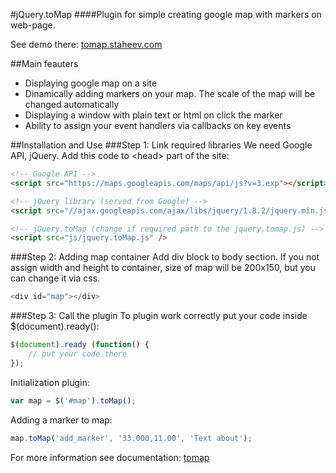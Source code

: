 #jQuery.toMap
####Plugin for simple creating google map with markers on web-page.

See demo there: [tomap.staheev.com](http://tomap.staheev.com)

##Main feauters
- Displaying google map on a site
- Dinamically adding markers on your map. The scale of the map will be changed automatically
- Displaying a window with plain text or html on click the marker
- Ability to assign your event handlers via callbacks on key events

##Installation and Use
###Step 1: Link required libraries
We need Google API, jQuery. Add this code to \<head\> part of the site:

```html
<!-- Google API -->
<script src="https://maps.googleapis.com/maps/api/js?v=3.exp"></script>

<!-- jQuery library (served from Google) -->
<script src="//ajax.googleapis.com/ajax/libs/jquery/1.8.2/jquery.min.js"></script>

<!-- jQuery.toMap (change if required path to the jquery.tomap.js) -->
<script src="js/jquery.toMap.js" />
```

###Step 2: Adding map container
Add div block to body section. If you not assign width and height to container, size of map will be 200x150, but you can change it via css.

```javascript
<div id="map"></div>
```

###Step 3: Call the plugin
To plugin work correctly put your code inside $(document).ready():
```javascript
$(document).ready (function() {
    // put your code there
});
```

Initialization plugin:

```javascript
var map = $('#map').toMap();
```

Adding a marker to map:

```javascript
map.toMap('add_marker', '33.000,11.00', 'Text about');
```

For more information see documentation: [tomap](http://tomap.staheev.com/documentation)
